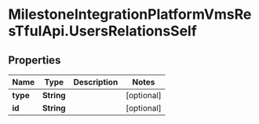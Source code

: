 # MilestoneIntegrationPlatformVmsResTfulApi.UsersRelationsSelf

## Properties
Name | Type | Description | Notes
------------ | ------------- | ------------- | -------------
**type** | **String** |  | [optional] 
**id** | **String** |  | [optional] 
